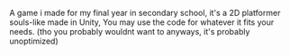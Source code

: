 A game i made for my final year in secondary school, it's a 2D platformer souls-like made in Unity,
You may use the code for whatever it fits your needs. (tho you probably wouldnt want to anyways, it's probably unoptimized)

